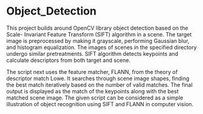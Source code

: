 # Object_Detection

⁤This project builds around OpenCV library object detection based on the Scale- Invariant Feature Transform (SIFT) algorithm in a scene. ⁤⁤The target image is preprocessed by making it grayscale, performing Gaussian blur, and histogram equalization. ⁤⁤The images of scenes in the specified directory undergo similar pretreatments. ⁤⁤SIFT algorithm detects keypoints and calculate descriptors from both target and scene. ⁤

⁤The script next uses the feature matcher, FLANN, from the theory of descriptor match Lowe. ⁤⁤It searches through scene image shapes, finding the best match iteratively based on the number of valid matches. ⁤⁤The final output is displayed as the match of the keypoints along with the best matched scene image. ⁤⁤The given script can be considered as a simple illustration of object recognition using SIFT and FLANN in computer vision. ⁤

